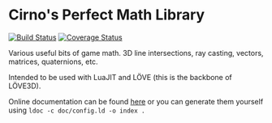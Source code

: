 Cirno's Perfect Math Library
====

[![Build Status](https://travis-ci.org/excessive/cpml.svg?branch=master)](https://travis-ci.org/excessive/cpml)
[![Coverage Status](https://coveralls.io/repos/github/excessive/cpml/badge.svg?branch=master)](https://coveralls.io/github/excessive/cpml?branch=master)

Various useful bits of game math. 3D line intersections, ray casting, vectors, matrices, quaternions, etc.

Intended to be used with LuaJIT and LÖVE (this is the backbone of LÖVE3D).

Online documentation can be found [here](http://excessive.github.io/cpml/) or you can generate them yourself using `ldoc -c doc/config.ld -o index .`
